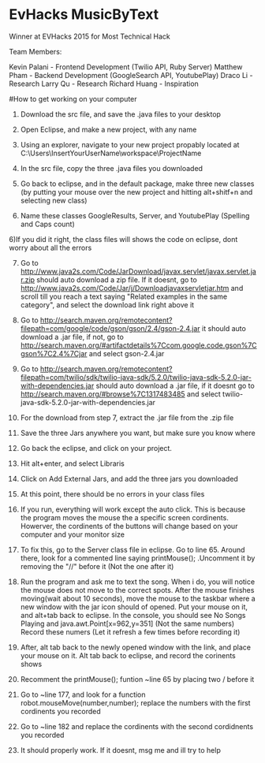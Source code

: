 # EvHacks MusicByText
Winner at EVHacks 2015 for Most Technical Hack

Team Members:

Kevin Palani - Frontend Development (Twilio API, Ruby Server)
Matthew Pham - Backend Development (GoogleSearch API, YoutubePlay)
Draco Li - Research
Larry Qu - Research
Richard Huang - Inspiration

#How to get working on your computer

1) Download the src file, and save the .java files to your desktop

2) Open Eclipse, and make a new project, with any name

3) Using an explorer, navigate to your new project propably located at C:\Users\InsertYourUserName\workspace\ProjectName

4) In the src file, copy the three .java files you downloaded

5) Go back to eclipse, and in the default package, make three new classes (by putting your mouse over the new project and hitting alt+shitf+n and selecting new class)

5) Name these classes GoogleResults, Server, and YoutubePlay (Spelling and Caps count)

6)If you did it right, the class files will shows the code on eclipse, dont worry about all the errors

7) Go to http://www.java2s.com/Code/JarDownload/javax.servlet/javax.servlet.jar.zip
should auto download a zip file. If it doesnt, go to http://www.java2s.com/Code/Jar/j/Downloadjavaxservletjar.htm and scroll till you reach a text saying "Related examples in the same category", and select the download link right above it

8) Go to http://search.maven.org/remotecontent?filepath=com/google/code/gson/gson/2.4/gson-2.4.jar it should auto download a .jar file, if not, go to http://search.maven.org/#artifactdetails%7Ccom.google.code.gson%7Cgson%7C2.4%7Cjar and select gson-2.4.jar

9) Go to http://search.maven.org/remotecontent?filepath=com/twilio/sdk/twilio-java-sdk/5.2.0/twilio-java-sdk-5.2.0-jar-with-dependencies.jar  should auto download a .jar file, if it doesnt go to http://search.maven.org/#browse%7C1317483485 and select twilio-java-sdk-5.2.0-jar-with-dependencies.jar

10) For the download from step 7, extract the .jar file from the .zip file

11) Save the three Jars anywhere you want, but make sure you know where

12) Go back the eclipse, and click on your project.

13) Hit alt+enter, and select Libraris

14) Click on Add External Jars, and add the three jars you downloaded

15) At this point, there should be no errors in your class files

16) If you run, everything will work except the auto click. This is because the program moves the mouse the a specific screen cordinents. Howerver, the cordinents of the buttons will change based on your computer and your monitor size

17) To fix this, go to the Server class file in eclipse. Go to line 65. Around there, look for a commented line saying printMouse(); .Uncomment it by removing the "//" before it (Not the one after it)

18) Run the program and ask me to text the song. When i do, you will notice the mouse does not move to the correct spots. After the mouse finishes moving(wait about 10 seconds), move the mouse to the taskbar where a new window with the jar icon should of opened. Put your mouse on it, and alt+tab back to eclipse. In the console, you should see No Songs Playing and java.awt.Point[x=962,y=351] (Not the same numbers) Record these numers (Let it refresh a few times before recording it)

19) After, alt tab back to the newly opened window with the link, and place your mouse on it. Alt tab back to eclipse, and record the corinents shows 

20) Recomment the printMouse(); funtion ~line 65 by placing two / before it

21) Go to ~line 177, and look for a function robot.mouseMove(number,number); replace the numbers with the first cordinents you recorded

22) Go to ~line 182 and replace the cordinents with the second cordidnents you recorded

23) It should properly work. If it doesnt, msg me and ill try to help
